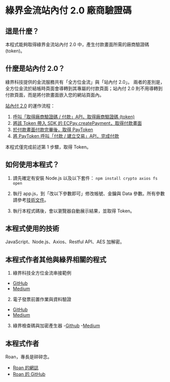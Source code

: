 # 綠界金流站內付 2.0 廠商驗證碼
## 這是什麼？
本程式能夠取得綠界金流站內付 2.0 中，產生付款畫面所需的廠商驗證碼 (token)。

## 什麼是站內付 2.0？
綠界科技提供的金流服務共有「全方位金流」與「站內付 2.0」。
兩者的差別是，全方位金流於結帳時頁面會導轉到其專屬的付款頁面；站內付 2.0 則不用導轉到付款頁面，而是將付款畫面嵌入您的網站頁面內。

[站內付 2.0](https://developers.ecpay.com.tw/?p=8972) 的運作流程：
1. [呼叫「取得廠商驗證碼 / 付款」API，取得廠商驗證碼 (token)](https://developers.ecpay.com.tw/?p=9040)
2. [將該 Token 帶入 SDK 的 ECPay.createPayment，取得付款畫面](https://developers.ecpay.com.tw/?p=9003)
3. [於付款畫面付款完畢後，取得 PayToken](https://developers.ecpay.com.tw/?p=9008)
4. [將 PayToken 呼叫「付款 / 建立交易」API，完成付款](https://developers.ecpay.com.tw/?p=9053)

本程式僅完成前述第 1 步驟，取得 Token。

## 如何使用本程式？
 1. 請先確定有安裝 Node.js 以及以下套件：
``npm install crypto axios fs open``

 2. 執行 app.js，到「改以下參數即可」修改帳號、金鑰與 Data 參數。所有參數請參考[技術文件](https://developers.ecpay.com.tw/?p=9040)。
 
 3. 執行本程式碼後，會以瀏覽器自動展示結果，並取得 Token。

## 本程式使用的技術
JavaScript、Node.js、Axios、Restful API、AES 加解密。

## 本程式作者其他與綠界相關的程式 
1. 綠界科技全方位金流串接範例 
- [GitHub](https://github.com/evojroan/ECPay_AioCheckout) 
- [Medium](https://medium.com/@roan6903/ecpay-aioexampple-37073ceeb853) 

2. 電子發票前置作業與資料驗證 
- [GitHub](https://github.com/evojroan/ECPAy_EInvoice_Data_Verification) 
- [Medium](https://medium.com/@roan6903/ecpay-einvoice-data-verification-cbd212cb6d63) 

3. 綠界檢查碼與加密產生器
-[Github](https://github.com/evojroan/ECPay_CMVAEStools)
-[Medium](https://medium.com/@roan6903/hash-and-aes-encrypt-4229c1ba71a5)

## 本程式作者
Roan，專長是碎碎念。 
- [Roan 的網誌](https://medium.com/@roan6903) 
- [Roan 的 GitHub](https://github.com/evojroan) 
